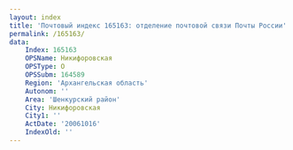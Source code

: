 ```yaml
---
layout: index
title: 'Почтовый индекс 165163: отделение почтовой связи Почты России'
permalink: /165163/
data:
    Index: 165163
    OPSName: Никифоровская
    OPSType: О
    OPSSubm: 164589
    Region: 'Архангельская область'
    Autonom: ''
    Area: 'Шенкурский район'
    City: Никифоровская
    City1: ''
    ActDate: '20061016'
    IndexOld: ''
---
```

